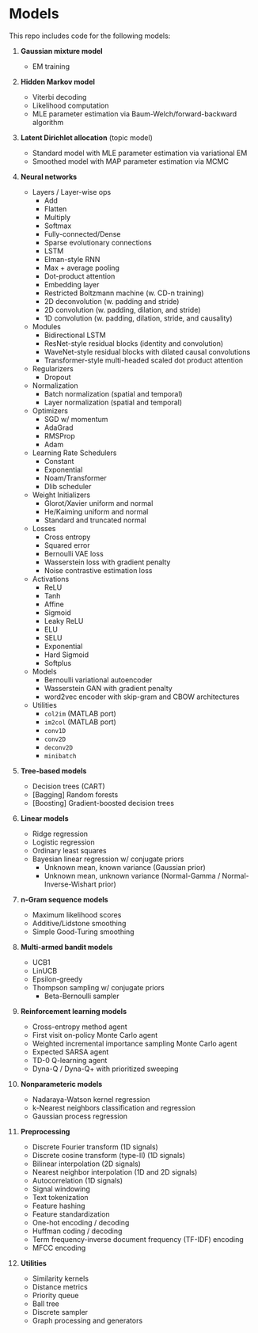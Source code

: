 # Models
This repo includes code for the following models:

1. **Gaussian mixture model**
    - EM training

2. **Hidden Markov model**
    - Viterbi decoding
    - Likelihood computation
    - MLE parameter estimation via Baum-Welch/forward-backward algorithm

3. **Latent Dirichlet allocation** (topic model)
    - Standard model with MLE parameter estimation via variational EM
    - Smoothed model with MAP parameter estimation via MCMC

4. **Neural networks**
    * Layers / Layer-wise ops
        - Add
        - Flatten
        - Multiply
        - Softmax
        - Fully-connected/Dense
        - Sparse evolutionary connections
        - LSTM
        - Elman-style RNN
        - Max + average pooling
        - Dot-product attention
        - Embedding layer
        - Restricted Boltzmann machine (w. CD-n training)
        - 2D deconvolution (w. padding and stride)
        - 2D convolution (w. padding, dilation, and stride)
        - 1D convolution (w. padding, dilation, stride, and causality)
    * Modules
        - Bidirectional LSTM
        - ResNet-style residual blocks (identity and convolution)
        - WaveNet-style residual blocks with dilated causal convolutions
        - Transformer-style multi-headed scaled dot product attention
    * Regularizers
        - Dropout
    * Normalization
        - Batch normalization (spatial and temporal)
        - Layer normalization (spatial and temporal)
    * Optimizers
        - SGD w/ momentum
        - AdaGrad
        - RMSProp
        - Adam
    * Learning Rate Schedulers
        - Constant
        - Exponential
        - Noam/Transformer
        - Dlib scheduler
    * Weight Initializers
        - Glorot/Xavier uniform and normal
        - He/Kaiming uniform and normal
        - Standard and truncated normal
    * Losses
        - Cross entropy
        - Squared error
        - Bernoulli VAE loss
        - Wasserstein loss with gradient penalty
        - Noise contrastive estimation loss
    * Activations
        - ReLU
        - Tanh
        - Affine
        - Sigmoid
        - Leaky ReLU
        - ELU
        - SELU
        - Exponential
        - Hard Sigmoid
        - Softplus
    * Models
        - Bernoulli variational autoencoder
        - Wasserstein GAN with gradient penalty
        - word2vec encoder with skip-gram and CBOW architectures
    * Utilities
        - `col2im` (MATLAB port)
        - `im2col` (MATLAB port)
        - `conv1D`
        - `conv2D`
        - `deconv2D`
        - `minibatch`

5. **Tree-based models**
    - Decision trees (CART)
    - [Bagging] Random forests
    - [Boosting] Gradient-boosted decision trees

6. **Linear models**
    - Ridge regression
    - Logistic regression
    - Ordinary least squares
    - Bayesian linear regression w/ conjugate priors
        - Unknown mean, known variance (Gaussian prior)
        - Unknown mean, unknown variance (Normal-Gamma / Normal-Inverse-Wishart prior)

7. **n-Gram sequence models**
    - Maximum likelihood scores
    - Additive/Lidstone smoothing
    - Simple Good-Turing smoothing

8. **Multi-armed bandit models**
    - UCB1
    - LinUCB
    - Epsilon-greedy
    - Thompson sampling w/ conjugate priors
        - Beta-Bernoulli sampler

8. **Reinforcement learning models**
    - Cross-entropy method agent
    - First visit on-policy Monte Carlo agent
    - Weighted incremental importance sampling Monte Carlo agent
    - Expected SARSA agent
    - TD-0 Q-learning agent
    - Dyna-Q / Dyna-Q+ with prioritized sweeping

9. **Nonparameteric models**
    - Nadaraya-Watson kernel regression
    - k-Nearest neighbors classification and regression
    - Gaussian process regression

10. **Preprocessing**
    - Discrete Fourier transform (1D signals)
    - Discrete cosine transform (type-II) (1D signals)
    - Bilinear interpolation (2D signals)
    - Nearest neighbor interpolation (1D and 2D signals)
    - Autocorrelation (1D signals)
    - Signal windowing
    - Text tokenization
    - Feature hashing
    - Feature standardization
    - One-hot encoding / decoding
    - Huffman coding / decoding
    - Term frequency-inverse document frequency (TF-IDF) encoding
    - MFCC encoding

11. **Utilities**
    - Similarity kernels
    - Distance metrics
    - Priority queue
    - Ball tree
    - Discrete sampler
    - Graph processing and generators
